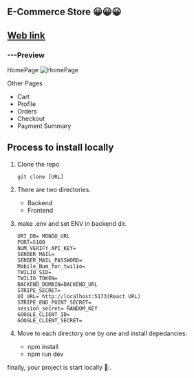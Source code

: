 ## E-Commerce Store 😀😀😀
[Web link](https://e-store-m5zq.onrender.com/)
---
### ---Preview
HomePage 
![HomePage](https://www.linkpicture.com/q/store.png)

Other Pages
 * Cart
 * Profile
 * Orders
 * Checkout
 * Payment Summary


## Process to install locally

1. Clone the repo
    ```
    git clone [URL]
    ```
1. There are two directories.
    * Backend 
    * Frontend

1. make .env and set ENV in backend dir.
    ```
    URI_DB= MONGO_URL
    PORT=5100
    NUM_VERIFY_API_KEY=
    SENDER_MAIL=
    SENDER_MAIL_PASSWORD=
    Mobile_Num_for_twilio=
    TWILIO_SID=
    TWILIO_TOKEN=
    BACKEND_DOMAIN=BACKEND_URL
    STRIPE_SECRET=
    UI_URL= http://localhost:5173(React URL)
    STRIPE_END_POINT_SECRET=
    session_secret= RANDOM_KEY
    GOOGLE_CLIENT_ID=
    GOOGLE_CLIENT_SECRET=
    ```

1. Move to each directory one by one and install depedancies.
    * npm install
    * npm run dev


finally, your project is start locally 👋:.
